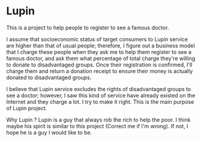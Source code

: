 # Lupin

This is a project to help people to register to see a famous doctor.

I assume that socioeconomic status of target consumers to Lupin service are higher than that of usual people; therefore, I figure out a business model that I charge these people when they ask me to help them register to see a famous doctor, and ask them what percentage of total charge they're willing to donate to disadvantaged groups. Once their registration is confirmed, I'll charge them and return a donation receipt to ensure their money is actually donated to disadvantaged groups.

I believe that Lupin service excludes the rights of disadvantaged groups to see a doctor; however, I saw this kind of service have already existed on the Internet and they charge a lot. I try to make it right. This is the main purpose of Lupin project.

Why Lupin ? Lupin is a guy that always rob the rich to help the poor. I think maybe his spirit is similar to this project (Correct me if I'm wrong). If not, I hope he is a guy I would like to be.
